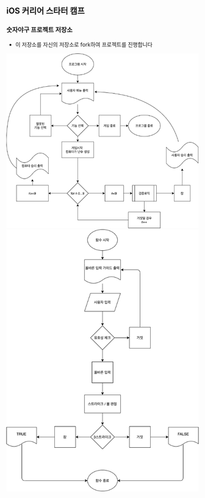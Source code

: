 ## iOS 커리어 스타터 캠프

### 숫자야구 프로젝트 저장소

- 이 저장소를 자신의 저장소로 fork하여 프로젝트를 진행합니다

![image](./flowchart/baseball_flowchart.png)
![image](./flowchart/validation_logic_flowchart.png)
